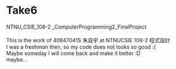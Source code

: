 # Take6
NTNU_CSIE_108-2 _ComputerProgramming2_FinalProject<br><br>
This is the work of 40847041S 朱自宇 at NTNUCSIE 108-2 程式設計<br>
I was a freshman then, so my code does not looks so good :(<br>
Maybe someday I will come back and make it better :D<br>
maybe...
